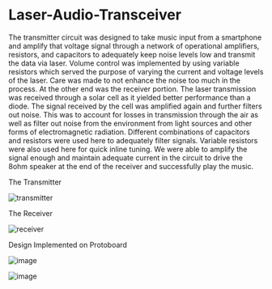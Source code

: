 # Laser-Audio-Transceiver
The transmitter circuit was designed to take music input from a smartphone and amplify that voltage signal through a network of operational amplifiers, resistors, and capacitors to adequately keep noise levels low and transmit the data via laser. Volume control was implemented by using variable resistors which served the purpose of varying the current and voltage levels of the laser. Care was made to not enhance the noise too much in the process.  At the other end was the receiver portion. The laser transmission was received through a solar cell as it yielded better performance than a diode. The signal received by the cell was amplified again and further filters out noise. This was to account for losses in transmission through the air as well as filter out noise from the environment from light sources and other forms of electromagnetic radiation. Different combinations of capacitors and resistors were used here to adequately filter signals. Variable resistors were also used here for quick inline tuning. We were able to amplify the signal enough and maintain adequate current in the circuit to drive the 8ohm speaker at the end of the receiver and successfully play the music.


The Transmitter

![transmitter](https://user-images.githubusercontent.com/65378020/118413256-55f86f00-b66c-11eb-9ad4-0948c46e41ce.jpg)


The Receiver 

![receiver](https://user-images.githubusercontent.com/65378020/118413572-06b33e00-b66e-11eb-8ade-971f994af8f2.jpg)


Design Implemented on Protoboard

![image](https://user-images.githubusercontent.com/79022138/118696625-7a735900-b7dc-11eb-8bef-846294c9bcc6.png)

![image](https://user-images.githubusercontent.com/79022138/118696783-a2fb5300-b7dc-11eb-9ca6-7759f1adb3d1.png)

